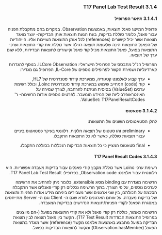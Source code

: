 <div dir="rtl" markdown="1">

### 3.1.4	T17 Panel Lab Test Result

#### 3.1.4.1	תיאור הפרופיל
פרופיל המייצג פאנל תוצאות, באמצעות Observation.
במקרים בהם מתקבלת הפניה עבור פאנל, כלומר סוללת בדיקות, בעת הגעת תוצאות אותן הבדיקות- יווצר מאגד תוצאות אשר יכיל קישורים (references) לכל אותן התוצאות השייכות אליו.
הייחודיות של הפאנל התוצאות הינה שלעומת תוצאה רגילה אשר כוללת את קודי התוצאות וערכי התוצאות בפועל, פאנל התוצאות מכיל קוד פאנל וקישורים לתוצאות הבדידות, ללא שום ערך של תוצאה.

הפרופיל הנ"ל מתבסס על הפרופיל הישראלי: ILCore Observation.
בנוסף להגדרות קארדינליות ושמירת הקשר לפרופילים נוספים של IL-Core, הפרופיל גם מגדיר:
-	ערך קבוע לאלמנט קטגוריה, ממערכת קידוד סטנדרטית של HL7, 
-	קוד (code) המחייב שימוש במערכת קידוד סטנדרטית Loinc, וכולל רשימת ערכים (ValueSet) בסיסית הניתנת להרחבה, לצורך שמירה על האינטראופרביליות של המידע הומעבר.
לפרטים נוספים אודות הרשימה- ר' ValueSet: T17PanelResultCodes.

#### 3.1.4.2	סטאטוס
להלן הסטאטוסים השונים של התוצאות:
-	preliminary
זהו סטטוס של תוצאה חלקית. 
רלוונטי בעיקר כסטאטוס ביניים עבור תוצאות סוללה, כאשר לא כל התוצאות התקבלו.

-	final
סטאטוס המציין כי כל תוצאות הבדיקות הנכללות בסוללה התקבלו.

#### 3.1.4.3 T17 Panel Result Codes
רשימת ערכי Loinc אשר כוללת מקבץ קודי פאנלים עבור בדיקות מעבדה אפשריות.
היא רלוונטית עבור אלמנט: Observation.code, בפרופיל: T17 Panel Lab Test Result.

הרשימה מוגדרת עם binding מסוג extensible, כלומר ניתן להרחיב את הרשימה לערכים נוספים, על פי הצורך.
בתוך הרשימה נכללים רק קודי פאנלים אשר התקבלה הסכמה על תכולתם, בין שני ארגונים אשר מעבירים ביניהם מידע אודות הפניות ותוצאות של בדיקות מעבדה. על אותם הארגונים לוודא שגם ה- Client וגם ה- Server מתייחסים במסגרת הפאנל לקודי הפניות/תוצאות הנדרשים בבדיקות המעבדה.

הרשימה כאמור, כוללת רק קודי פאנל ולא את קודי התוצאות בפועל (-הם מיוצגים בפרופיל התוצאות הבודדות T17 Test Result).
הקשר בין פאנל תוצאה לבין תוצאת הבדיקה בפועל מתבצע באמצעות אלמנט מקשר (reference) אשר מוגדר בתוצאת הפאנל (Observation.hasMember) ומקשר לתוצאות הבדיקות בפועל.


</div>